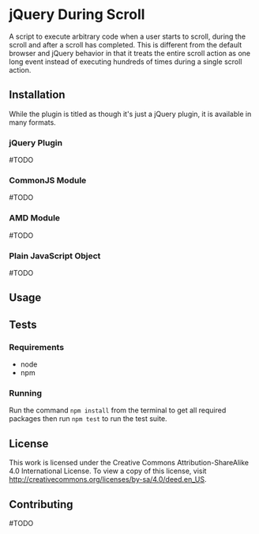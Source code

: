 # jQuery During Scroll

A script to execute arbitrary code when a user starts to scroll, during the scroll and after a scroll has completed. This is different from the default browser and jQuery behavior in that it treats the entire scroll action as one long event instead of executing hundreds of times during a single scroll action.

## Installation

While the plugin is titled as though it's just a jQuery plugin, it is available in many formats.

### jQuery Plugin

#TODO

### CommonJS Module

#TODO

### AMD Module

#TODO

### Plain JavaScript Object

#TODO

## Usage

## Tests

### Requirements

* node
* npm

### Running

Run the command `npm install` from the terminal to get all required packages then run `npm test` to run the test suite.

## License

This work is licensed under the Creative Commons Attribution-ShareAlike 4.0 International License. To view a copy of this license, visit http://creativecommons.org/licenses/by-sa/4.0/deed.en_US.

## Contributing

#TODO

